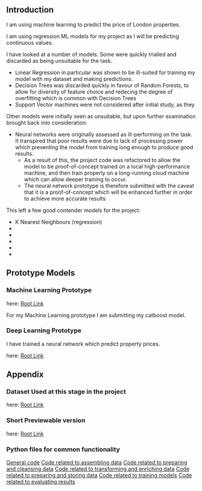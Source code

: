 ## Introduction

I am using machine learning to predict the price of London properties.

I am using regression ML models for my project as I will be predicting continuous values.

I have looked at a number of models. Some were quickly trialled and discarded as being unsuitable for the task.
* Linear Regression in particular was shown to be ill-suited for training my model with my dataset and making predictions.
* Decision Trees was discarded quickly in favour of Random Forests, to allow for diversity of feature choice and redecing the degree of overfitting which is common with Decision Trees
* Support Vector machines were not considered after initial study, as they 

Other models were initially seen as unsuitable, but upon further examination brought back into consideration:
* Neural networks were originally assessed as ill-performing on the task. It transpired that poor results were due to lack of processing power which preventing the model from training long enough to produce good results.
    * As a result of this, the project code was refactored to allow the model to be proof-of-concept trained on a local high-performance machine, and then train properly on a long-running cloud machine which can allow deeper training to occur.
    * The neural network prototype is therefore submitted with the caveat that it is a proof-of-concept which will be enhanced further in order to achieve more accurate results

This left a few good contender models for the project:
* K Nearest Neighbours (regression)
* 
* 
* 
* 
* 
## Prototype Models

### Machine Learning Prototype
here: [Root Link](/process/E_train_model/it06_00_submission_prototype_model_capstone_step8_A_ML)

For my Machine Learning prototype I am submitting my catboost model.

### Deep Learning Prototype

I have trained a neural network which predict property prices.

here: [Root Link](/process/E_train_model/it06_00_submission_prototype_model_capstone_step8_B_DL)


## Appendix


### Dataset Used at this stage in the project
here: [Root Link](/data/final/df_listings_v06.csv)

### Short Previewable version
here: [Root Link](/data/sample/df_listings_v06_sample.csv)



### Python files for common functionality

[General code](/functions_0__common_20221116.py)
[Code related to assembling data](/functions_b__get_the_data_20221116.py)
[Code related to preparing and cleansing data](/functions_d1__prepare_cleanse_data_20221116.py)
[Code related to transforming and enriching data](/functions_d2__transform_enrich_data_20221116.py)
[Code related to preparing and storing data](/functions_d3__prepare_store_data_20221116.py)
[Code related to training models](/functions_d3__prepare_store_data_20221116.py)
[Code related to evaluating results](/functions_f_evaluate_model_20221116.py)
